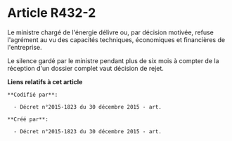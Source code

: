 # Article R432-2

Le ministre chargé de l'énergie délivre ou, par décision motivée, refuse l'agrément au vu des capacités techniques,
économiques et financières de l'entreprise.

Le silence gardé par le ministre pendant plus de six mois à compter de la réception d'un dossier complet vaut décision de
rejet.

**Liens relatifs à cet article**

	**Codifié par**:

	  - Décret n°2015-1823 du 30 décembre 2015 - art.

	**Créé par**:

	  - Décret n°2015-1823 du 30 décembre 2015 - art.
